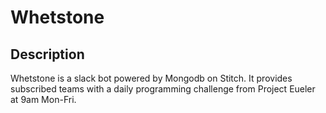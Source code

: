 # Whetstone

## Description
Whetstone is a slack bot powered by Mongodb on Stitch. It provides subscribed teams with a daily programming challenge from Project Eueler at 9am Mon-Fri.
